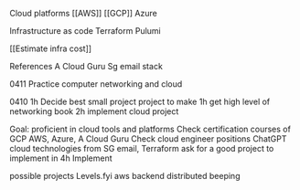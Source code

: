 
Cloud platforms
[[AWS]]
[[GCP]]
Azure

Infrastructure as code
Terraform
Pulumi

[[Estimate infra cost]]

References
A Cloud Guru
Sg email stack

0411
Practice computer networking and cloud

0410
1h Decide best small project project to make
1h get high level of networking book
2h implement cloud project

Goal: proficient in cloud tools and platforms
Check certification courses of GCP AWS, Azure, A Cloud Guru
Check cloud engineer positions
ChatGPT cloud technologies from SG email, Terraform
ask for a good project to implement in 4h
Implement

possible projects
Levels.fyi aws backend
distributed beeping

